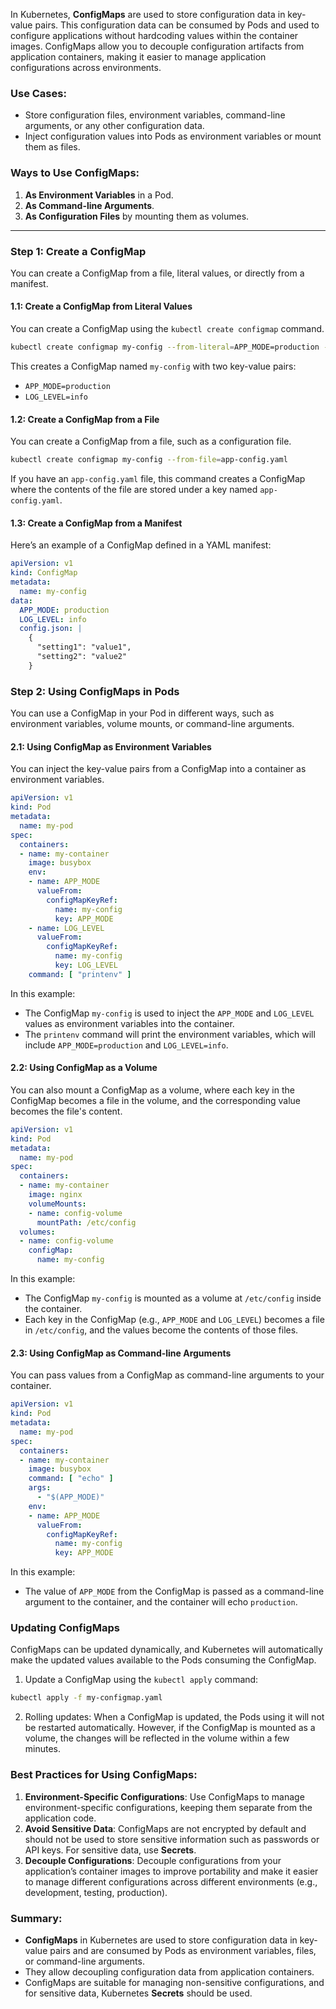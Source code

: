 In Kubernetes, **ConfigMaps** are used to store configuration data in key-value pairs. This configuration data can be consumed by Pods and used to configure applications without hardcoding values within the container images. ConfigMaps allow you to decouple configuration artifacts from application containers, making it easier to manage application configurations across environments.

### Use Cases:
- Store configuration files, environment variables, command-line arguments, or any other configuration data.
- Inject configuration values into Pods as environment variables or mount them as files.

### Ways to Use ConfigMaps:
1. **As Environment Variables** in a Pod.
2. **As Command-line Arguments**.
3. **As Configuration Files** by mounting them as volumes.

---

### Step 1: Create a ConfigMap

You can create a ConfigMap from a file, literal values, or directly from a manifest.

#### 1.1: Create a ConfigMap from Literal Values

You can create a ConfigMap using the `kubectl create configmap` command.

```bash
kubectl create configmap my-config --from-literal=APP_MODE=production --from-literal=LOG_LEVEL=info
```

This creates a ConfigMap named `my-config` with two key-value pairs:
- `APP_MODE=production`
- `LOG_LEVEL=info`

#### 1.2: Create a ConfigMap from a File

You can create a ConfigMap from a file, such as a configuration file.

```bash
kubectl create configmap my-config --from-file=app-config.yaml
```

If you have an `app-config.yaml` file, this command creates a ConfigMap where the contents of the file are stored under a key named `app-config.yaml`.

#### 1.3: Create a ConfigMap from a Manifest

Here’s an example of a ConfigMap defined in a YAML manifest:

```yaml
apiVersion: v1
kind: ConfigMap
metadata:
  name: my-config
data:
  APP_MODE: production
  LOG_LEVEL: info
  config.json: |
    {
      "setting1": "value1",
      "setting2": "value2"
    }
```

### Step 2: Using ConfigMaps in Pods

You can use a ConfigMap in your Pod in different ways, such as environment variables, volume mounts, or command-line arguments.

#### 2.1: Using ConfigMap as Environment Variables

You can inject the key-value pairs from a ConfigMap into a container as environment variables.

```yaml
apiVersion: v1
kind: Pod
metadata:
  name: my-pod
spec:
  containers:
  - name: my-container
    image: busybox
    env:
    - name: APP_MODE
      valueFrom:
        configMapKeyRef:
          name: my-config
          key: APP_MODE
    - name: LOG_LEVEL
      valueFrom:
        configMapKeyRef:
          name: my-config
          key: LOG_LEVEL
    command: [ "printenv" ]
```

In this example:
- The ConfigMap `my-config` is used to inject the `APP_MODE` and `LOG_LEVEL` values as environment variables into the container.
- The `printenv` command will print the environment variables, which will include `APP_MODE=production` and `LOG_LEVEL=info`.

#### 2.2: Using ConfigMap as a Volume

You can also mount a ConfigMap as a volume, where each key in the ConfigMap becomes a file in the volume, and the corresponding value becomes the file's content.

```yaml
apiVersion: v1
kind: Pod
metadata:
  name: my-pod
spec:
  containers:
  - name: my-container
    image: nginx
    volumeMounts:
    - name: config-volume
      mountPath: /etc/config
  volumes:
  - name: config-volume
    configMap:
      name: my-config
```

In this example:
- The ConfigMap `my-config` is mounted as a volume at `/etc/config` inside the container.
- Each key in the ConfigMap (e.g., `APP_MODE` and `LOG_LEVEL`) becomes a file in `/etc/config`, and the values become the contents of those files.

#### 2.3: Using ConfigMap as Command-line Arguments

You can pass values from a ConfigMap as command-line arguments to your container.

```yaml
apiVersion: v1
kind: Pod
metadata:
  name: my-pod
spec:
  containers:
  - name: my-container
    image: busybox
    command: [ "echo" ]
    args:
      - "$(APP_MODE)"
    env:
    - name: APP_MODE
      valueFrom:
        configMapKeyRef:
          name: my-config
          key: APP_MODE
```

In this example:
- The value of `APP_MODE` from the ConfigMap is passed as a command-line argument to the container, and the container will echo `production`.

### Updating ConfigMaps

ConfigMaps can be updated dynamically, and Kubernetes will automatically make the updated values available to the Pods consuming the ConfigMap.

1. Update a ConfigMap using the `kubectl apply` command:

```bash
kubectl apply -f my-configmap.yaml
```

2. Rolling updates: When a ConfigMap is updated, the Pods using it will not be restarted automatically. However, if the ConfigMap is mounted as a volume, the changes will be reflected in the volume within a few minutes.

### Best Practices for Using ConfigMaps:

1. **Environment-Specific Configurations**: Use ConfigMaps to manage environment-specific configurations, keeping them separate from the application code.
2. **Avoid Sensitive Data**: ConfigMaps are not encrypted by default and should not be used to store sensitive information such as passwords or API keys. For sensitive data, use **Secrets**.
3. **Decouple Configurations**: Decouple configurations from your application’s container images to improve portability and make it easier to manage different configurations across different environments (e.g., development, testing, production).

### Summary:
- **ConfigMaps** in Kubernetes are used to store configuration data in key-value pairs and are consumed by Pods as environment variables, files, or command-line arguments.
- They allow decoupling configuration data from application containers.
- ConfigMaps are suitable for managing non-sensitive configurations, and for sensitive data, Kubernetes **Secrets** should be used.

